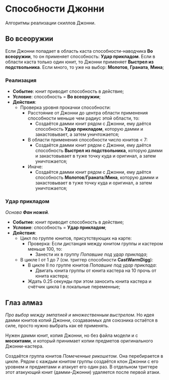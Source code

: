 # Способности Джонни

Алгоритмы реализации скиллов Джонни.

## Во всеоружии

Если Джонни попадает в область каста способности-наводчика **Во всеоружии**, то он применяет способность: **Удар прикладом**. Если в области каста только один юнит, то Джонни применяет **Выстрел из подствольника**. Если много, то уже на выбор: **Молотов**, **Граната**, **Мина**;

### Реализация

* **Событие**: юнит приводит способность в действие;
* **Условие**: способность = **Во всеоружии**;
* **Действия**:
   * Проверка уровня прокачки способности:
      * Расстояние от Джонни до центра области применения способности меньше чем радиус этой области, то:
         * Создаётся дамми юнит рядом с Джонни, ему даётся способность **Удар прикладом**, которую дамми и закастовывает, а затем уничтожается;
      * В области применения способности число юнитов < 7:
         * Создаётся дамми юнит рядом с Джонни, ему даётся способность **Выстрел из подствольника**, которую дамми и закастовывает в туже точку куда и оригинал, а затем уничтожается;
      * Иначе:
         * Создаётся дамми юнит рядом с Джонни, ему даётся способность **Молотов**/**Граната**/**Мина**, которую дамми и закастовывает в туже точку куда и оригинал, а затем уничтожается;

### Удар прикладом
*Основа* ***Фан ножей***.

* **Событие**: юнит приводит способность в действие;
* **Условие**: способность = **Удар прикладом**;
* **Действия**:
   * Цикл по группе юнитов, присутствующих на карте:
      * Проверка: Если дистанция между юнитом группы и кастером меньше 100, то:
         * Занести их в группу *Попавшие под удар приклада*;
   * В цикле I от 1 до 7 (см. триггер способности **CastWarmDigg**):
      * В цикле II по группе юнитов *Попавшие под удар приклада*:
         * Двигать юнита группы от юнита кастера на 10 прочь от юнита кастера;
      * Ждать 0.25 секунды при этом заносить юнита кастера и счётчик цикла I в локальные переменные;

## Глаз алмаз
*Про выбор между эмпатией и множественным выстрелом*. Но идея дамми юнитов копий Джонни, создаваемых для союзника остаётся в силе, просто нужно выбрать как её применять.

Нужен дамми юнит, копия Джонни, но без файла модели и с **москитами**, и который принимает копии предметов оригинального Джонни-кастера.

Создаётся группа юнитов *Помеченные рикошетом*. Она перебирается в цикле. Рядом с каждым юнитом группы создаётся клон Джонни с его уровнем и предметами и атакует его один раз. В отдельном триггере этот атакующий юнит (дамми-Джонни) удаляется после первой атаки.